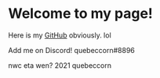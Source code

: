 <title>quebeccorn</title>
<h1>Welcome to my page!</h1>

<p>Here is my <a href="https://www.github.com/beangoosedev">GitHub</a> obviously. lol</p>
<p>Add me on Discord! quebeccorn#8896</p>
<p>nwc eta wen? 2021 quebeccorn</p>
